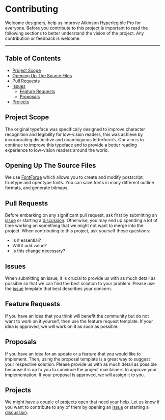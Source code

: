 # Contributing

Welcome designers, help us improve Atkinson Hyperlegible Pro for everyone.
Before you contribute to this project is important to read the following
sections to better understand the vision of the project. Any contribution
or feedback is welcome.

---

## Table of Contents

* [Project Scope](#project-scope)
* [Opening Up The Source Files](#opening-up-the-source-files)
* [Pull Requests](#pull-requests)
* [Issues](#issues)
  * [Feature Requests](#feature-requests)
  * [Proposals](#proposals)
* [Projects](#projects)

## Project Scope

The original typeface was specifically designed to improve character recognition
and legibility for low-vision readers, this was achieve by incorporating distinctive
and unambiguous letterform’s. Our aim is to continue to improve this typeface and to
provide a better reading experience to low-vision readers around the world.

## Opening Up The Source Files

We use [FontForge](https://fontforge.org/en-US/) which allows you to create and modify postscript,
truetype and opentype fonts. You can save fonts in many different outline formats, and generate bitmaps.

## Pull Requests

Before embarking on any significant pull request, ask first by submitting an
[issue](https://github.com/jacobxperez/atkinson-hyperlegible-pro/issues/new/choose)
or starting a [discussion](https://github.com/jacobxperez/atkinson-hyperlegible-pro/discussions).
Otherwise, you may end up spending a lot of time working on something that we might not want
to merge into the project. When contributing to this project, ask yourself these questions:

* Is it essential?
* Will it add value?
* Is this change necessary?

## Issues

When submitting an issue, it is crucial to provide us with as much detail as possible so
that we can find the best solution to your problem. Please use the [issue](https://github.com/jacobxperez/atkinson-hyperlegible-pro/issues/new/choose) template that best describes your concern.

## Feature Requests

If you have an idea that you think will benefit the community but do not want to work on it
yourself, then use the feature request template. If your idea is approved, we will work on
it as soon as possible.

## Proposals

If you have an idea for an update or a feature that you would like to implement. Then, using
the proposal template is a great way to suggest your respective solution. Please provide us
with as much detail as possible because it is up to you to convince the project maintainers
to approve your implementation. If your proposal is approved, we will assign it to you.

## Projects

We might have a couple of [projects](https://github.com/jacobxperez/atkinson-hyperlegible-pro/projects?query=is%3Aopen)
open that need your help. Let us know if you want to contribute to any of them by opening
an [issue](https://github.com/jacobxperez/atkinson-hyperlegible-pro/issues/new/choose) or starting a [discussion](https://github.com/jacobxperez/atkinson-hyperlegible-pro/discussions).
